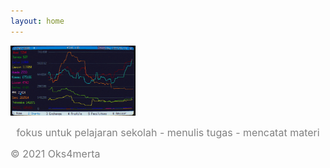 ```yaml
---
layout: home
---
```


<!-- Gambar Dari Root -->
<style>
.custom-image {
  width: 200px;
  height: auto;
}
</style>

<img src="stonks.gif" alt="image" class="custom-image">
<div style="text-align: center;">
<!-- Gambar Dari Root END -->

  <span style="color: gray; font-size: medium;">fokus untuk pelajaran sekolah -  menulis tugas - mencatat materi</span>
</div>

<span style="color: gray; font-size: medium;"> © 2021 Oks4merta</span>
